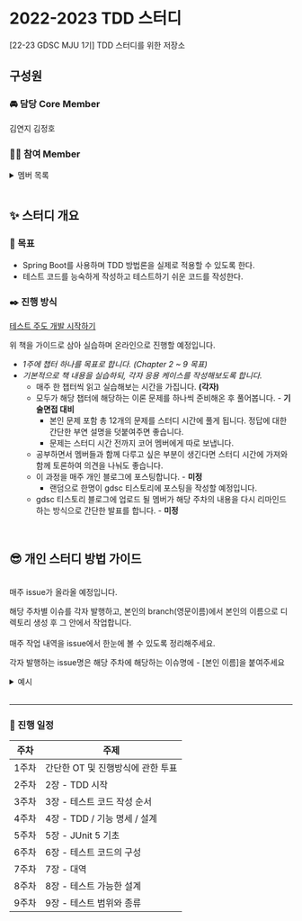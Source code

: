 # 2022-2023 TDD 스터디

[22-23 GDSC MJU 1기] TDD 스터디를 위한 저장소
<br/>

## 구성원

### 🚘 담당 Core Member

김연지 김정호

### 🤷‍♂️ 참여 Member

 <details><summary>멤버 목록</summary>
<br>

한규범

이재준

박소정

장채은

신동민

임건영

이상민(M)

김규리

류민아

정창우

</details>

<br/>

## ✨ 스터디 개요

### 🎈 목표

- Spring Boot를 사용하며 TDD 방법론을 실제로 적용할 수 있도록 한다.
- 테스트 코드를 능숙하게 작성하고 테스트하기 쉬운 코드를 작성한다.

### ✒️ 진행 방식

[테스트 주도 개발 시작하기](http://www.yes24.com/Product/Goods/89145195)

위 책을 가이드로 삼아 실습하며 온라인으로 진행할 예정입니다.

- _1주에 챕터 하나를 목표로 합니다. (Chapter 2 ~ 9 목표)_
- _기본적으로 책 내용을 실습하되, 각자 응용 케이스를 작성해보도록 합니다._
  - 매주 한 챕터씩 읽고 실습해보는 시간을 가집니다. **(각자)**
  - 모두가 해당 챕터에 해당하는 이론 문제를 하나씩 준비해온 후 풀어봅니다. - **기술면접 대비**
    - 본인 문제 포함 총 12개의 문제를 스터디 시간에 풀게 됩니다.
      정답에 대한 간단한 부연 설명을 덧붙여주면 좋습니다.
    - 문제는 스터디 시간 전까지 코어 멤버에게 따로 보냅니다.
  - 공부하면서 멤버들과 함께 다루고 싶은 부분이 생긴다면 스터디 시간에 가져와 함께 토론하여 의견을 나눠도 좋습니다.
  - 이 과정을 매주 개인 블로그에 포스팅합니다. - **미정**
    - 랜덤으로 한명이 gdsc 티스토리에 포스팅을 작성할 예정입니다.
  - gdsc 티스토리 블로그에 업로드 될 멤버가 해당 주차의 내용을 다시 리마인드하는 방식으로 간단한 발표를 합니다. - **미정**

<br/>

## 😎 개인 스터디 방법 가이드

<br/> 
매주 issue가 올라올 예정입니다.

해당 주차별 이슈를 각자 발행하고, 본인의 branch(영문이름)에서 본인의 이름으로 디렉토리 생성 후 그 안에서 작업합니다.
<br/>  
매주 작업 내역을 issue에서 한눈에 볼 수 있도록 정리해주세요.

각자 발행하는 issue명은 해당 주차에 해당하는 이슈명에 - [본인 이름]을 붙여주세요

 <details><summary>예시</summary>
<br>

### 해당 주차에 맞게 이슈가 올라옵니다.

![공지용 image1](https://user-images.githubusercontent.com/65845941/210167396-43018066-ebd7-41d3-a96e-415eae74ceaf.png)

### 해당 이슈명에 맞게 개인의 이슈를 발행합니다.

![공지용 image2](https://user-images.githubusercontent.com/65845941/210167398-085c1c90-dfd8-422b-889b-568aa5e7638d.png)

`코어멤버가 발행한 이슈에 ' - [본인 이름] ' 형식을 추가해서 발행한 모습입니다.`

![공지용 image2-1](https://user-images.githubusercontent.com/65845941/210167399-ec689a99-42bc-4f89-8ff3-1816d03a1a01.png)

`이렇게 해당 주차 이슈에 본인이 발행한 이슈가 보여야합니다.`

### 본인 이름으로 된 브랜치에서 해당 이슈명을 포함한 커밋으로 공부 내역을 기록합니다.

![공지용 image3](https://user-images.githubusercontent.com/65845941/210167400-c6ea916b-623d-4e40-ae19-3edbe8a87da5.png)

`자신이 발행한 이슈에 위와 같이 공부한 기록을 하셔야 합니다.`

![공지용 image4](https://user-images.githubusercontent.com/65845941/210167402-5e7066cb-8e73-495f-8ecb-846d976a85d9.png)

`이렇게 본인 영문이름으로 된 브랜치를 사용하셔야 합니다.`  
`또한, 본인의 이름으로 된 디렉토리를 생성하고 그 안에서 진행하셔야 합니다.`

</details>

<br/>
<hr>

### 📆 진행 일정

| 주차  | 주제                              |
| ----- | --------------------------------- |
| 1주차 | 간단한 OT 및 진행방식에 관한 투표 |
| 2주차 | 2장 - TDD 시작                    |
| 3주차 | 3장 - 테스트 코드 작성 순서       |
| 4주차 | 4장 - TDD / 기능 명세 / 설계      |
| 5주차 | 5장 - JUnit 5 기초                |
| 6주차 | 6장 - 테스트 코드의 구성          |
| 7주차 | 7장 - 대역                        |
| 8주차 | 8장 - 테스트 가능한 설계          |
| 9주차 | 9장 - 테스트 범위와 종류          |
